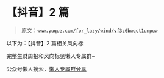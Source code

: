# 【抖音】2 篇

> 原文：[`www.yuque.com/for_lazy/wind/vf3z6bwqct1unpuw`](https://www.yuque.com/for_lazy/wind/vf3z6bwqct1unpuw)

以下为：【抖音】2 篇相关风向标

完整生财周报和风向标见懒人专属群~

公众号懒人搜索，[懒人专属群分享](https://lazybook.fun/#/blog/group)